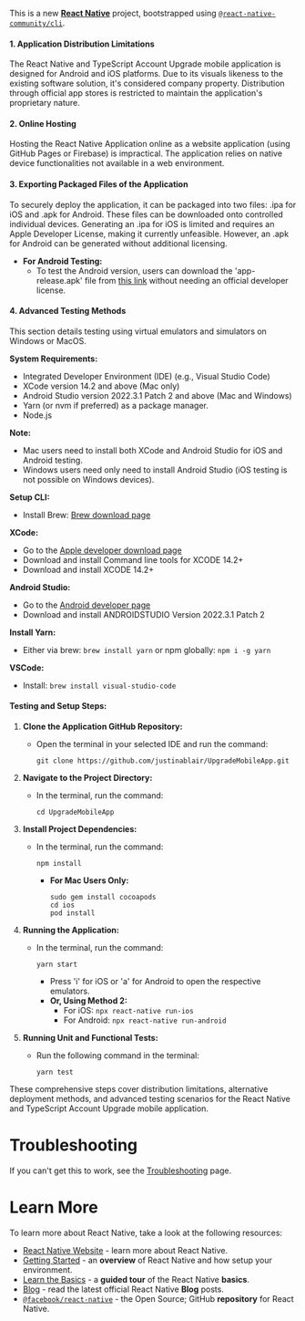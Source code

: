 This is a new [**React Native**](https://reactnative.dev) project, bootstrapped using [`@react-native-community/cli`](https://github.com/react-native-community/cli).


#### **1. Application Distribution Limitations**

The React Native and TypeScript Account Upgrade mobile application is designed for Android and iOS platforms. Due to its visuals likeness to the existing software solution, it's considered company property. Distribution through official app stores is restricted to maintain the application's proprietary nature.

#### **2. Online Hosting**

Hosting the React Native Application online as a website application (using GitHub Pages or Firebase) is impractical. The application relies on native device functionalities not available in a web environment.

#### **3. Exporting Packaged Files of the Application**

To securely deploy the application, it can be packaged into two files: .ipa for iOS and .apk for Android. These files can be downloaded onto controlled individual devices. Generating an .ipa for iOS is limited and requires an Apple Developer License, making it currently unfeasible. However, an .apk for Android can be generated without additional licensing.

- **For Android Testing:**
  - To test the Android version, users can download the 'app-release.apk' file from [this link](https://drive.google.com/file/d/13ZV1bAy9n6RfF2VMrDA7gcWrvecp1naC/view?usp=sharin) without needing an official developer license.

#### **4. Advanced Testing Methods**

This section details testing using virtual emulators and simulators on Windows or MacOS.

**System Requirements:**
- Integrated Developer Environment (IDE) (e.g., Visual Studio Code)
- XCode version 14.2 and above (Mac only)
- Android Studio version 2022.3.1 Patch 2 and above (Mac and Windows)
- Yarn (or nvm if preferred) as a package manager.
- Node.js 

**Note:**
- Mac users need to install both XCode and Android Studio for iOS and Android testing.
- Windows users need only need to install Android Studio (iOS testing is not possible on Windows devices).

**Setup CLI:**
- Install Brew: [Brew download page](https://brew.sh/)
  
**XCode:**
- Go to the [Apple developer download page](https://developer.apple.com/download/more/)
- Download and install Command line tools for XCODE 14.2+
- Download and install XCODE 14.2+

**Android Studio:**
- Go to the [Android developer page](https://developer.android.com/studio)
- Download and install ANDROIDSTUDIO Version 2022.3.1 Patch 2


**Install Yarn:**
- Either via brew: `brew install yarn` or npm globally: `npm i -g yarn`

**VSCode:**
- Install: `brew install visual-studio-code`

#### **Testing and Setup Steps:**

1. **Clone the Application GitHub Repository:**
   - Open the terminal in your selected IDE and run the command:
     ```
     git clone https://github.com/justinablair/UpgradeMobileApp.git
     ```

2. **Navigate to the Project Directory:**
   - In the terminal, run the command:
     ```
     cd UpgradeMobileApp
     ```

3. **Install Project Dependencies:**
   - In the terminal, run the command:
     ```
     npm install
     ```
     - **For Mac Users Only:**
       ```
       sudo gem install cocoapods
       cd ios
       pod install
       ```

4. **Running the Application:**
   - In the terminal, run the command:
     ```
     yarn start
     ```
     - Press 'i' for iOS or 'a' for Android to open the respective emulators.
     - **Or, Using Method 2:**
       - For iOS: `npx react-native run-ios`
       - For Android: `npx react-native run-android`

5. **Running Unit and Functional Tests:**
   - Run the following command in the terminal:
     ```
     yarn test
     ```

These comprehensive steps cover distribution limitations, alternative deployment methods, and advanced testing scenarios for the React Native and TypeScript Account Upgrade mobile application.
# Troubleshooting

If you can't get this to work, see the [Troubleshooting](https://reactnative.dev/docs/troubleshooting) page.

# Learn More

To learn more about React Native, take a look at the following resources:

- [React Native Website](https://reactnative.dev) - learn more about React Native.
- [Getting Started](https://reactnative.dev/docs/environment-setup) - an **overview** of React Native and how setup your environment.
- [Learn the Basics](https://reactnative.dev/docs/getting-started) - a **guided tour** of the React Native **basics**.
- [Blog](https://reactnative.dev/blog) - read the latest official React Native **Blog** posts.
- [`@facebook/react-native`](https://github.com/facebook/react-native) - the Open Source; GitHub **repository** for React Native.
